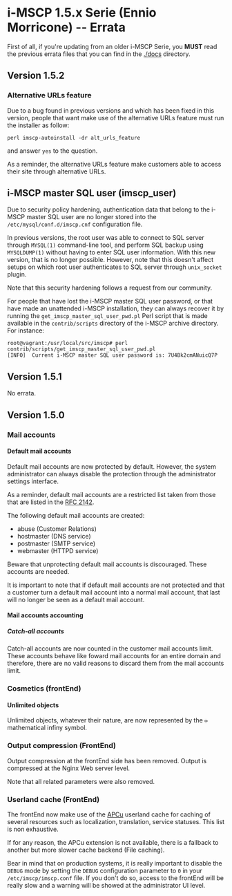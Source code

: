 # i-MSCP 1.5.x Serie (Ennio Morricone) -- Errata

First of all, if you're updating from an older i-MSCP Serie, you **MUST** read
the previous errata files that you can find in the [./docs](.) directory.

## Version 1.5.2

### Alternative URLs feature

Due to a bug found in previous versions and which has been fixed in this
version, people that want make use of the alternative URLs feature must run the
installer as follow:

```
perl imscp-autoinstall -dr alt_urls_feature
```

and answer `yes` to the question.

As a reminder, the alternative URLs feature make customers able to access their
site through alternative URLs.

## i-MSCP master SQL user (imscp_user)

Due to security policy hardening, authentication data that belong to the
i-MSCP master SQL user are no longer stored into the
`/etc/mysql/conf.d/imscp.cnf` configuration file.

In previous versions, the root user was able to connect to SQL server through
`MYSQL(1)` command-line tool, and perform SQL backup using `MYSQLDUMP(1)`
without having to enter SQL user information. With this new version, that is no
longer possible. However, note that this doesn't affect setups on which root user
authenticates to SQL server through `unix_socket` plugin.

Note that this security hardening follows a request from our community.

For people that have lost the i-MSCP master SQL user password, or that have
made an unattended i-MSCP installation, they can always recover it by running
the `get_imscp_master_sql_user_pwd.pl` Perl script that is made available in
the `contrib/scripts` directory of the i-MSCP archive directory. For instance:

```
root@vagrant:/usr/local/src/imscp# perl contrib/scripts/get_imscp_master_sql_user_pwd.pl 
[INFO]  Current i-MSCP master SQL user password is: 7U4Bk2cmANuicQ7P
```

## Version 1.5.1

No errata.

## Version 1.5.0

### Mail accounts

#### Default mail accounts

Default mail accounts are now protected by default. However, the system
administrator can always disable the protection through the administrator
settings interface.

As a reminder, default mail accounts are a restricted list taken from those
that are listed in the [RFC 2142](https://www.ietf.org/rfc/rfc2142.txt).

The following default mail accounts are created:

- abuse      (Customer Relations)
- hostmaster (DNS service)
- postmaster (SMTP service)
- webmaster  (HTTPD service)

Beware that unprotecting default mail accounts is discouraged. These accounts
are needed.

It is important to note that if default mail accounts are not protected and that
a customer turn a default mail account into a normal mail account, that last will
no longer be seen as a default mail account.

#### Mail accounts accounting

##### Catch-all accounts

Catch-all accounts are now counted in the customer mail accounts limit. These
accounts behave like foward mail accounts for an entire domain and therefore,
there are no valid reasons to discard them from the mail accounts limit.

### Cosmetics (frontEnd)

#### Unlimited objects

Unlimited objects, whatever their nature, are now represented by the `∞`
mathematical infiny symbol.

### Output compression (FrontEnd)

Output compression at the frontEnd side has been removed. Output is compressed
at the Nginx Web server level.

Note that all related parameters were also removed.

### Userland cache (FrontEnd)

The frontEnd now make use of the [APCu](http://php.net/manual/en/book.apcu.php)
userland cache for caching of several resources such as localization,
translation, service statuses. This list is non exhaustive.

If for any reason, the APCu extension is not available, there is a fallback to
another but more slower cache backend (File caching).

Bear in mind that on production systems, it is really important to disable the
`DEBUG` mode by setting the `DEBUG` configuration parameter to `0` in your
`/etc/imscp/imscp.conf` file. If you don't do so, access to the frontEnd will
be really slow and a warning will be showed at the administrator UI level.
